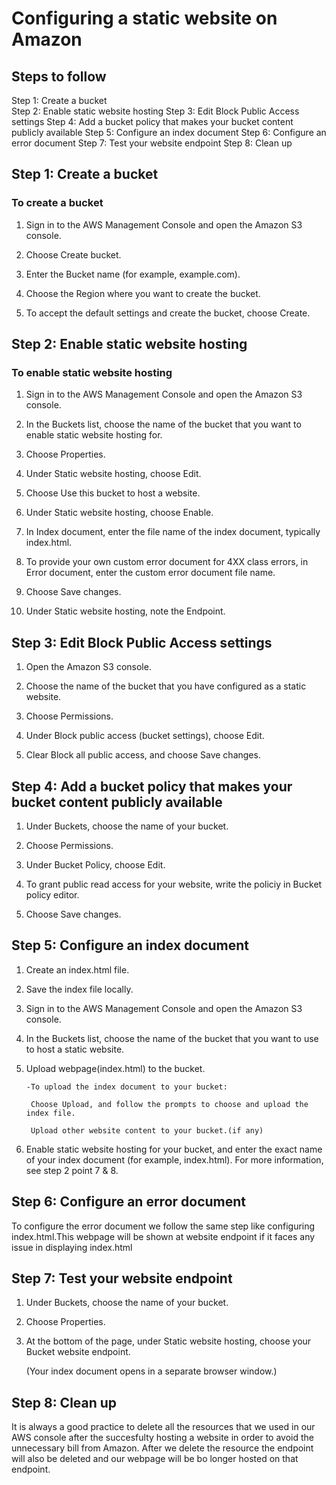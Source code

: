 # Configuring a static website on Amazon 

## Steps to follow

Step 1: Create a bucket\
Step 2: Enable static website hosting
Step 3: Edit Block Public Access settings
Step 4: Add a bucket policy that makes your bucket content publicly available
Step 5: Configure an index document
Step 6: Configure an error document
Step 7: Test your website endpoint
Step 8: Clean up



## Step 1: Create a bucket

### To create a bucket

1. Sign in to the AWS Management Console and open the Amazon S3 console.

2. Choose Create bucket.

3. Enter the Bucket name (for example, example.com).

4. Choose the Region where you want to create the bucket.

5. To accept the default settings and create the bucket, choose Create.


## Step 2: Enable static website hosting

### To enable static website hosting

1. Sign in to the AWS Management Console and open the Amazon S3 console.

2. In the Buckets list, choose the name of the bucket that you want to enable static website hosting for.

3. Choose Properties.

4. Under Static website hosting, choose Edit.

5. Choose Use this bucket to host a website.

6. Under Static website hosting, choose Enable.

7. In Index document, enter the file name of the index document, typically index.html.

8. To provide your own custom error document for 4XX class errors, in Error document, enter the custom error document file name.

9. Choose Save changes.

10. Under Static website hosting, note the Endpoint.


## Step 3: Edit Block Public Access settings

1. Open the Amazon S3 console.

2. Choose the name of the bucket that you have configured as a static website.

3. Choose Permissions.

4. Under Block public access (bucket settings), choose Edit.

5. Clear Block all public access, and choose Save changes.

## Step 4: Add a bucket policy that makes your bucket content publicly available

1. Under Buckets, choose the name of your bucket.

2. Choose Permissions.

3. Under Bucket Policy, choose Edit.

4. To grant public read access for your website, write the policiy in Bucket policy editor.

5. Choose Save changes.

## Step 5: Configure an index document

1. Create an index.html file.

2. Save the index file locally.

3. Sign in to the AWS Management Console and open the Amazon S3 console.

4. In the Buckets list, choose the name of the bucket that you want to use to host a static website.

5. Upload webpage(index.html) to the bucket.

       -To upload the index document to your bucket:

        Choose Upload, and follow the prompts to choose and upload the index file.

        Upload other website content to your bucket.(if any)

5. Enable static website hosting for your bucket, and enter the exact name of your index document (for example, index.html). For more information, see step 2 point 7 & 8.


## Step 6: Configure an error document

To configure the error document we follow the same step like configuring index.html.This webpage will be shown at website endpoint if it faces any issue in displaying index.html


## Step 7: Test your website endpoint

1. Under Buckets, choose the name of your bucket.

2. Choose Properties.

3. At the bottom of the page, under Static website hosting, choose your Bucket website endpoint.

   (Your index document opens in a separate browser window.)


## Step 8: Clean up

It is always a good practice to delete all the resources that we used in our AWS console after the succesfulty hosting a website in order to avoid the unnecessary bill from Amazon.
After we delete the resource the endpoint will also be deleted and our webpage will be bo longer hosted on that endpoint. 



